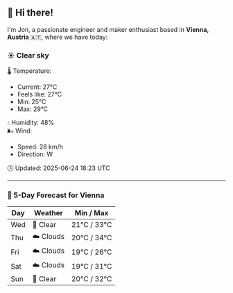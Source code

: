 ## 👋 Hi there!

I'm Jon, a passionate engineer and maker enthusiast based in **Vienna, Austria** 🇦🇹, where we have today:

### ☀️ Clear sky 

🌡️ Temperature: 
* Current: 27°C
* Feels like: 27°C
* Min: 25°C 
* Max: 29°C  

💧 Humidity: 48%  
🌬️ Wind: 
* Speed: 28 km/h 
* Direction: W  

🕒 Updated: 2025-06-24 18:23 UTC

---

### 📅 5-Day Forecast for Vienna

| Day | Weather | Min / Max |
|-----|---------|------------|
| Wed | 🌙 Clear | 21°C / 33°C |
| Thu | ☁️ Clouds | 20°C / 34°C |
| Fri | ☁️ Clouds | 19°C / 26°C |
| Sat | ☁️ Clouds | 19°C / 31°C |
| Sun | 🌙 Clear | 20°C / 32°C |
